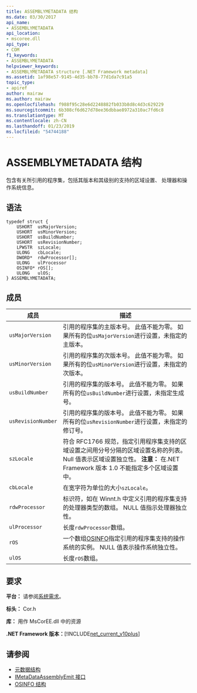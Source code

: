 ```yaml
---
title: ASSEMBLYMETADATA 结构
ms.date: 03/30/2017
api_name:
- ASSEMBLYMETADATA
api_location:
- mscoree.dll
api_type:
- COM
f1_keywords:
- ASSEMBLYMETADATA
helpviewer_keywords:
- ASSEMBLYMETADATA structure [.NET Framework metadata]
ms.assetid: 1af98e57-9145-4d35-bb78-77d1da7c91a5
topic_type:
- apiref
author: mairaw
ms.author: mairaw
ms.openlocfilehash: f988f95c28e6d2248882fb033b8d8c4d3c629229
ms.sourcegitcommit: 6b308cf6d627d78ee36dbbae8972a310ac7fd6c8
ms.translationtype: MT
ms.contentlocale: zh-CN
ms.lasthandoff: 01/23/2019
ms.locfileid: "54744188"
---
```

# <a name="assemblymetadata-structure"></a>ASSEMBLYMETADATA 结构
包含有关所引用的程序集，包括其版本和其级别的支持的区域设置、 处理器和操作系统信息。  
  
## <a name="syntax"></a>语法  
  
```  
typedef struct {  
    USHORT  usMajorVersion;  
    USHORT  usMinorVersion;  
    USHORT  usBuildNumber;  
    USHORT  usRevisionNumber;  
    LPWSTR  szLocale;  
    ULONG   cbLocale;  
    DWORD*  rdwProcessor[];  
    ULONG   ulProcessor  
    OSINFO* rOS[];  
    ULONG   ulOS;  
} ASSEMBLYMETADATA;  
```  
  
## <a name="members"></a>成员  
  
|成员|描述|  
|------------|-----------------|  
|`usMajorVersion`|引用的程序集的主版本号。 此值不能为零。 如果所有的位`usMajorVersion`进行设置，未指定的主版本。|  
|`usMinorVersion`|引用的程序集的次版本号。 此值不能为零。 如果所有的位`usMinorVersion`进行设置，未指定的次版本。|  
|`usBuildNumber`|引用的程序集的版本号。 此值不能为零。 如果所有的位`usBuildNumber`进行设置，未指定生成号。|  
|`usRevisionNumber`|引用的程序集的版本号。 此值不能为零。 如果所有的位`usRevisionNumber`进行设置，未指定的修订号。|  
|`szLocale`|符合 RFC1766 规范，指定引用程序集支持的区域设置之间用分号分隔的区域设置名称的列表。 Null 值表示区域设置独立性。 **注意：** 在.NET Framework 版本 1.0 不能指定多个区域设置中。|  
|`cbLocale`|在宽字符为单位的大小`szLocale`。|  
|`rdwProcessor`|标识符，如在 Winnt.h 中定义引用的程序集支持的处理器类型的数组。 NULL 值指示处理器独立性。|  
|`ulProcessor`|长度`rdwProcessor`数组。|  
|`rOS`|一个数组[OSINFO](../../../../docs/framework/unmanaged-api/metadata/osinfo-structure.md)指定引用的程序集支持的操作系统的实例。 NULL 值表示操作系统独立性。|  
|`ulOS`|长度`rOS`数组。|  
  
## <a name="requirements"></a>要求  
 **平台：** 请参阅[系统需求](../../../../docs/framework/get-started/system-requirements.md)。  
  
 **标头：** Cor.h  
  
 **库：** 用作 MsCorEE.dll 中的资源  
  
 **.NET Framework 版本：**[!INCLUDE[net_current_v10plus](../../../../includes/net-current-v10plus-md.md)]  
  
## <a name="see-also"></a>请参阅
- [元数据结构](../../../../docs/framework/unmanaged-api/metadata/metadata-structures.md)
- [IMetaDataAssemblyEmit 接口](../../../../docs/framework/unmanaged-api/metadata/imetadataassemblyemit-interface.md)
- [OSINFO 结构](../../../../docs/framework/unmanaged-api/metadata/osinfo-structure.md)
